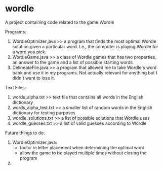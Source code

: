 # wordle
A project containing code related to the game Wordle

Programs:
1) WordleOptimizer.java >> a program that finds the most optimal Wordle solution given a particular word. I.e., the computer is playing Wordle for a word you pick. 
2) WordleGame.java >> a class of Wordle games that has two properties, an answer to the game and a list of possible starting words
3) DelineateFile.java >> a program that allowed me to take Wordle's word bank and use it in my programs. Not actually relevant for anything but I didn't want to lose it.

Text Files:
1) words_alpha.txt >> text file that contains all words in the English dictionary
2) words_alpha_test.txt >> a smaller list of random words in the English dictionary for testing purposes
3) wordle_solutions.txt >> a list of possible solutions that Wordle uses
4) wordle_guesses.txt >> a list of valid guesses according to Wordle


Future things to do:
1) WordleOptimizer.java:
    - factor in letter placement when determining the optimal word
    - allow the game to be played multiple times without closing the program
2) 
